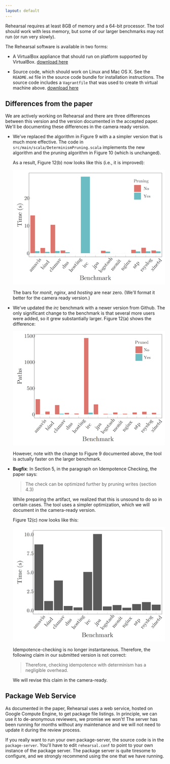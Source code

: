 ```yaml
---
layout: default
---
```


Rehearsal requires at least 8GB of memory and a 64-bit processor. The
tool should work with less memory, but some of our larger benchmarks may
not run (or run very slowly).

The Rehearsal software is available in two forms:

- A VirtualBox appliance that should run on platform supported by VirtualBox.
  [download here](https://storage.googleapis.com/arjun-umass-disks/rehearsal-aec.ova)

- Source code, which should work on Linux and Mac OS X. See the `README.md`
  file in the source code bundle for installation instructions.
  The source code includes a `Vagrantfile` that was used to create th virtual
  machine above. [download here](rehearsal-master.zip)

## Differences from the paper

We are actively working on Rehearsal and there are three differences
between this version and the version documented in the accepted paper.
We'll be documenting these differences in the camera ready version.

- We've replaced the algorithm in Figure 9 with a a simpler version that is much
  more effective. The code in `src/main/scala/DeterminismPruning.scala`
  implements the new algorithm and the pruning algorithm in Figure 10 (which is
  unchanged).

  As a result, Figure 12(b) now looks like this (i.e., it is improved):

  <img src="determinism.png">

  The bars for *monit*, *nginx*, and *hosting* are near zero. (We'll format it
  better for the camera ready version.)

- We've updated the *irc* benchmark with a newer version from Github. The
  only significant change to the benchmark is that several more users were
  added, so it grew substantially larger. Figure 12(a) shows the difference:

  <img src="sizes.png">

  However, note with the change to Figure 9 documented above, the tool is
  actually faster on the larger benchmark.

- **Bugfix**: In Section 5, in the paragraph on Idempotence Checking, the paper
   says:

   > The check can be optimized further by pruning writes (section 4.3)

   While preparing the artifact, we realized that this is unsound to do so
   in certain cases. The tool uses a simpler optimization, which we will
   document in the camera-ready version.

   Figure 12(c) now looks like this:

   <img src="idempotence.png">

   Idempotence-checking is no longer instantaneous. Therefore, the following
   claim in our submitted version is not correct:

   > Therefore, checking idempotence with determinism has a negligible overhead.

   We will revise this claim in the camera-ready.

## Package Web Service

As documented in the paper, Rehearsal uses a web service, hosted on Google
Compute Engine, to get package file listings. In principle,
we can use it to de-anonymous reviewers, we promise we won't! The
server has been running for months without any maintenance and we will not
need to update it during the review process.

If you really want to run your own package-server, the
source code is in the `package-server`. You'll have to edit
`rehearsal.conf` to point to your own instance of the package server.
The package server is quite tiresome to configure, and we strongly recommend
using the one that we have running.